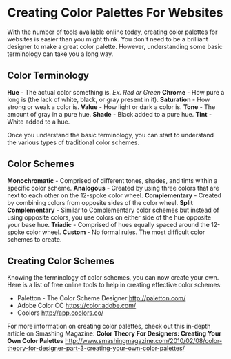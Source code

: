 # Creating Color Palettes For Websites

With the number of tools available online today, creating color palettes for websites is easier than you might think. You don't need to be a brilliant designer to make a great color palette. However, understanding some basic terminology can take you a long way.

## Color Terminology

**Hue** - The actual color something is. *Ex. Red or Green*
**Chrome** - How pure a long is (the lack of white, black, or gray present in it).
**Saturation** - How strong or weak a color is.
**Value** - How light or dark a color is.
**Tone** - The amount of gray in a pure hue.
**Shade** - Black added to a pure hue.
**Tint** - White added to a hue.

Once you understand the basic terminology, you can start to understand the various types of traditional color schemes.

## Color Schemes

**Monochromatic** - Comprised of different tones, shades, and tints within a specific color scheme.
**Analogous** - Created by using three colors that are next to each other on the 12-spoke color wheel.
**Complementary** - Created by combining colors from opposite sides of the color wheel.
**Split Complementary** - Similar to Complementary color schemes but instead of using opposite colors, you use colors on either side of the hue opposite your base hue.
**Triadic** - Comprised of hues equally spaced around the 12-spoke color wheel.
**Custom** - No formal rules. The most difficult color schemes to create.

## Creating Color Schemes

Knowing the terminology of color schemes, you can now create your own. Here is a list of free online tools to help in creating effective color schemes:

* Paletton - The Color Scheme Designer http://paletton.com/
* Adobe Color CC https://color.adobe.com/
* Coolors http://app.coolors.co/

For more information on creating color palettes, check out this in-depth article on Smashing Magazine:
**Color Theory For Designers: Creating Your Own Color Palettes**
http://www.smashingmagazine.com/2010/02/08/color-theory-for-designer-part-3-creating-your-own-color-palettes/